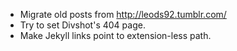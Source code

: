 * Migrate old posts from http://leods92.tumblr.com/
* Try to set Divshot's 404 page.
* Make Jekyll links point to extension-less path.
